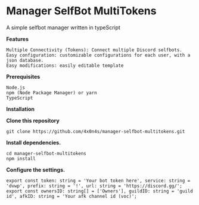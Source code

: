 # Manager SelfBot MultiTokens
A simple selfbot manager written in typeScript 


**Features**

    Multiple Connectivity (Tokens): Connect multiple Discord selfbots.
    Easy configuration: customizable configurations for each user, with a json database.
    Easy modifications: easily editable template

**Prerequisites**

    Node.js
    npm (Node Package Manager) or yarn
    TypeScript

**Installation**

**Clone this repository**

    git clone https://github.com/4x0n4s/manager-selfbot-multitokens.git
**Install dependencies.**

    cd manager-selfbot-multitokens
    npm install
**Configure the settings.**

    export const token: string = 'Your bot token here', service: string = 'dvwp', prefix: string = '!', url: string = 'https://discord.gg/';
    export const ownersID: string[] = ['Owners'], guildID: string = 'guild id', afkID: string = 'Your afk channel id (voc)';
